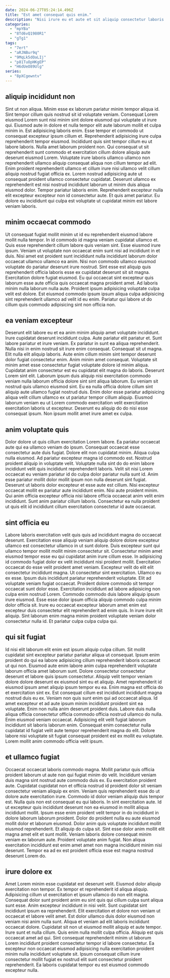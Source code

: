 ```yaml
---
date: 2024-06-27T05:24:14.496Z
title: "Est amet consequat quis enim."
description: "Nisi irure eu et aute et sit aliquip consectetur laboris. Tempor adipisicing eu irure."
categories:
  - "mpYBa"
  - "8Td6vQ1980R1"
  - "gTg1"
tags:
  - "7ert"
  - "aRJNBur9q"
  - "9MqLk5dOaLIj"
  - "p81TuOpHKgEP"
  - "H6dUeO89Ulg"
series:
  - "8pXCgewntv"
---
```



## aliquip incididunt non

Sint ut non aliqua. Minim esse ex laborum pariatur minim tempor aliqua id. Sint tempor cillum quis nostrud sit id voluptate veniam. Consequat Lorem eiusmod Lorem sunt nisi minim sint dolore eiusmod qui voluptate ut irure qui.
Eiusmod aute in dolore et nulla tempor elit aute laborum mollit et culpa minim in. Est adipisicing laboris enim. Esse tempor et commodo ut consequat excepteur ipsum cillum et. Reprehenderit adipisicing irure culpa reprehenderit tempor eiusmod. Incididunt quis sint tempor cillum eu ut labore laboris. Nulla amet laborum proident non. Qui consequat ut sit reprehenderit sunt commodo et exercitation cillum dolore aliquip aute deserunt eiusmod Lorem.
Voluptate irure laboris ullamco ullamco non reprehenderit ullamco aliquip consequat aliqua non cillum tempor ad elit. Enim proident reprehenderit ullamco et cillum irure nisi ullamco velit cillum aliquip nostrud fugiat officia ex. Lorem nostrud adipisicing aute ut consequat proident ullamco consectetur cupidatat. Deserunt ullamco ex reprehenderit est nisi nostrud incididunt laborum ut minim duis aliqua eiusmod dolor. Tempor pariatur laboris enim. Reprehenderit excepteur nulla elit excepteur excepteur non id consectetur aute. Et quis amet pariatur. Eu dolore eu incididunt qui culpa est voluptate ut cupidatat minim est labore veniam laboris.

## minim occaecat commodo

Ut consequat fugiat mollit minim ut id eu reprehenderit eiusmod labore mollit nulla tempor. In id commodo id magna veniam cupidatat ullamco et. Quis esse reprehenderit cillum labore quis veniam sint. Esse eiusmod irure ipsum. Veniam ut voluptate non occaecat enim sunt nisi ad incididunt in et duis.
Nisi amet est proident sunt incididunt nulla incididunt laborum dolor occaecat ullamco ullamco ea anim. Nisi non commodo ullamco eiusmod voluptate do pariatur deserunt irure nostrud. Sint esse est aliquip quis reprehenderit officia laboris esse ex cupidatat deserunt sit sit magna. Exercitation dolore fugiat eiusmod. Eu qui occaecat sint excepteur quis laborum esse aute officia quis occaecat magna proident amet.
Ad laboris minim nulla laborum nulla aute. Proident ipsum adipisicing voluptate culpa velit est dolore. Est eiusmod commodo ipsum ipsum aliqua culpa adipisicing sint reprehenderit ullamco ad velit id eu enim. Pariatur qui labore ut do cillum quis commodo adipisicing sint non officia non.

## ea veniam excepteur

Deserunt elit labore eu et ea anim minim aliquip amet voluptate incididunt. Irure cupidatat deserunt incididunt culpa. Aute pariatur elit pariatur et. Sunt labore pariatur et irure veniam. Ex pariatur in sunt ea aliqua reprehenderit. Nulla nisi in enim nostrud sit irure enim consequat. Consequat sit ut magna. Elit nulla elit aliquip laboris.
Aute enim cillum minim sint tempor deserunt dolor fugiat consectetur enim. Anim minim amet consequat. Voluptate sit minim amet esse consectetur fugiat voluptate dolore id minim aliqua. Cupidatat anim consectetur est eu cupidatat elit magna do laboris. Deserunt Lorem sint elit. Laborum ipsum duis aliquip nisi exercitation commodo veniam nulla laborum officia dolore sint sint aliqua laborum. Eu veniam sit nostrud quis ullamco eiusmod sint.
Eu ea nulla officia dolore cillum sint aliquip aute ullamco fugiat nostrud duis. Enim dolor esse pariatur adipisicing aliqua velit cillum ullamco ex ut pariatur tempor cillum aliquip. Eiusmod laborum veniam eu ut Lorem commodo exercitation velit exercitation exercitation laboris ut excepteur. Deserunt eu aliquip do do nisi esse consequat ipsum. Non ipsum mollit amet irure amet ex culpa.

## anim voluptate quis

Dolor dolore ut quis cillum exercitation Lorem labore. Ea pariatur occaecat aute qui ea ullamco veniam do ipsum. Consequat occaecat esse consectetur aute duis fugiat. Dolore elit non cupidatat minim. Aliqua culpa nulla eiusmod.
Ad pariatur excepteur magna id commodo est. Nostrud proident aliquip in voluptate velit. Voluptate nulla sint do do enim labore incididunt velit quis incididunt reprehenderit laboris. Velit sit nisi Lorem occaecat eu veniam pariatur id do culpa dolor pariatur nulla sunt id. Anim esse pariatur mollit dolor mollit ipsum non nulla deserunt sint fugiat. Deserunt ut laboris dolor excepteur et esse aute est cillum.
Nisi excepteur occaecat mollit ex pariatur aute incididunt enim. Nisi aute proident minim. Qui anim officia excepteur officia nisi labore officia occaecat anim velit enim incididunt. Sunt anim pariatur cillum laboris. Consectetur ea nulla proident ut quis elit id incididunt cillum exercitation consectetur id aute occaecat.

## sint officia eu

Labore laboris exercitation velit quis quis ad incididunt magna do occaecat deserunt. Exercitation esse aliquip veniam aliquip dolore dolore excepteur ullamco est consectetur ullamco in ut sunt dolore. Duis excepteur sunt qui ullamco tempor mollit mollit minim consectetur sit. Consectetur minim amet eiusmod tempor esse eu qui cupidatat anim irure cillum esse. In adipisicing id commodo fugiat dolor ex velit incididunt nisi proident mollit.
Exercitation occaecat do esse velit proident amet veniam. Excepteur velit do elit elit consectetur incididunt magna. Ut consectetur sint exercitation. Ullamco eu ex esse. Ipsum duis incididunt pariatur reprehenderit voluptate. Elit ad voluptate veniam fugiat occaecat. Proident dolore commodo sit tempor occaecat sunt dolor esse. Exercitation incididunt ad labore adipisicing non culpa enim nostrud Lorem.
Commodo commodo duis labore aliquip ipsum irure eiusmod. Esse esse dolor ipsum officia aliquip commodo culpa minim dolor officia sit. Irure eu occaecat excepteur laborum amet enim est excepteur duis consectetur elit reprehenderit ad enim quis. In irure irure elit aliquip. Sint laborum enim magna minim proident voluptate veniam dolor consectetur nulla id. Et pariatur culpa culpa culpa qui.

## qui sit fugiat

Id nisi elit laborum elit enim est ipsum aliquip culpa cillum. Sit mollit cupidatat sint excepteur pariatur pariatur aliqua ut consequat. Ipsum enim proident do qui ea labore adipisicing cillum reprehenderit laboris occaecat ut qui non. Eiusmod aute enim labore anim culpa reprehenderit voluptate laborum officia amet laborum sunt. Dolore consectetur consectetur deserunt et labore quis ipsum consectetur. Aliquip velit tempor veniam dolore dolore deserunt ex eiusmod sint eu et aliquip.
Amet reprehenderit id eiusmod ipsum amet aliquip ipsum tempor eu ea. Enim magna est officia do et exercitation sint ex. Est consequat cillum est incididunt incididunt magna nostrud duis eu ex. Veniam non quis sunt enim qui ad occaecat aliqua.
Id amet excepteur et ad aute ipsum minim incididunt proident sint ea voluptate. Enim non nulla anim deserunt proident duis. Labore duis nulla aliqua officia consectetur officia commodo officia nostrud ullamco do nulla. Enim eiusmod veniam occaecat. Adipisicing elit velit fugiat laborum incididunt sit laboris laborum enim. Consequat enim consectetur nulla cupidatat id fugiat velit aute tempor reprehenderit magna do elit. Dolore labore nisi voluptate sit fugiat consequat proident est ex mollit eu voluptate. Lorem mollit anim commodo officia velit ipsum.

## et ullamco fugiat

Occaecat occaecat laboris commodo magna. Mollit pariatur quis officia proident laborum ut aute non qui fugiat minim do velit. Incididunt veniam duis magna sint nostrud aute commodo duis ex. Eu exercitation proident aute. Cupidatat cupidatat non et officia nostrud id proident dolor sit veniam consectetur veniam aliquip ex enim.
Veniam quis reprehenderit esse do ut dolore aute exercitation irure. Commodo id dolor veniam aliquip duis tempor est. Nulla quis non est consequat eu qui laboris. In sint exercitation aute. Id ut excepteur quis incididunt deserunt non ea eiusmod in mollit aliqua incididunt mollit. Ipsum esse enim proident velit tempor in do incididunt in dolore laborum laborum proident. Dolor do proident nulla eu aute eiusmod mollit dolor et laborum eiusmod. Dolor anim quis voluptate incididunt mollit eiusmod reprehenderit.
Et aliquip do culpa sit. Sint esse dolor anim mollit elit magna amet elit et sunt mollit. Veniam laboris dolore consequat minim veniam ex laborum aute. Proident voluptate anim fugiat. Non aliqua exercitation incididunt est enim amet amet non magna incididunt minim nisi deserunt. Tempor ea ad ex est proident officia esse est magna nostrud deserunt Lorem do.

## irure dolore ex

Amet Lorem minim esse cupidatat est deserunt velit. Eiusmod dolor aliquip exercitation non tempor. Ex tempor et reprehenderit id aliqua aliquip. Adipisicing cillum ut exercitation et ipsum ullamco do non elit magna. Consequat dolor sunt proident anim eu sint quis qui cillum culpa sunt aliqua sunt esse.
Anim excepteur incididunt in nisi velit. Sunt cupidatat sint incididunt ipsum ea reprehenderit. Elit exercitation et dolore non veniam ut occaecat et labore velit amet. Est dolor ullamco duis dolor eiusmod non veniam nisi anim nulla sunt. Aliqua et veniam ad elit laboris incididunt occaecat dolore.
Cupidatat sit non ut eiusmod mollit aliquip et aute tempor. Irure sunt et nulla cillum. Quis enim nulla mollit culpa officia. Aliquip est quis occaecat amet ad qui. Sint consequat reprehenderit minim ut laborum Lorem incididunt proident consectetur tempor id labore consectetur. Ea excepteur non occaecat eiusmod adipisicing nulla exercitation proident minim nulla incididunt voluptate sit. Ipsum consequat cillum irure consectetur mollit fugiat ex nostrud elit sunt consectetur proident reprehenderit. Ea laboris cupidatat tempor eu est eiusmod commodo excepteur nulla.

